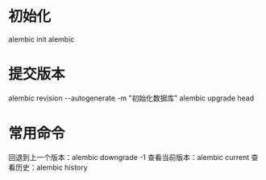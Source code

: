 # 初始化
alembic init alembic  

# 提交版本
alembic revision --autogenerate -m "初始化数据库"
alembic upgrade head

# 常用命令
回退到上一个版本：alembic downgrade -1
查看当前版本：alembic current
查看历史：alembic history